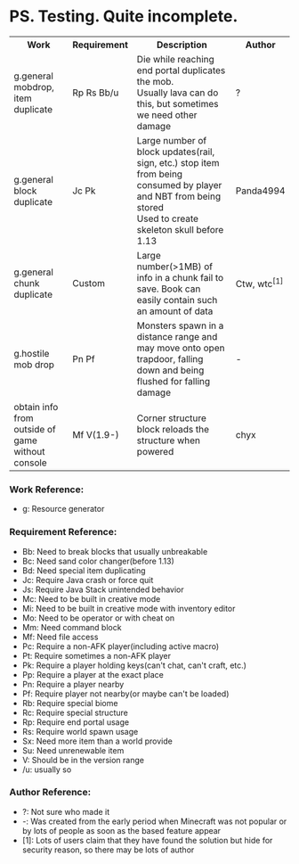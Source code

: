 # PS. Testing. Quite incomplete.

<table>
<tr><th>Work</th><th>Requirement</th><th>Description</th><th>Author</th></tr>
<tr><td>g.general mobdrop, item duplicate</td><td>Rp Rs Bb/u</td><td>Die while reaching end portal duplicates the mob.<br>Usually lava can do this, but sometimes we need other damage</td><td>?</td></tr>
<tr><td>g.general block duplicate</td><td>Jc Pk</td><td>Large number of block updates(rail, sign, etc.) stop item from being consumed by player and NBT from being stored<br>Used to create skeleton skull before 1.13</td><td>Panda4994</td></tr>
<tr><td>g.general chunk duplicate</td><td>Custom</td><td>Large number(>1MB) of info in a chunk fail to save. Book can easily contain such an amount of data</td><td>Ctw, wtc<sup>[1]</sup></td></tr>
<tr><td>g.hostile mob drop</td><td>Pn Pf</td><td>Monsters spawn in a distance range and may move onto open trapdoor, falling down and being flushed for falling damage</td><td>-</td></tr>
<tr><td>obtain info from outside of game without console</td><td>Mf V(1.9-)</td><td>Corner structure block reloads the structure when powered</td><td>chyx</td></tr>
</table>

<h3>Work Reference:</h3>

* g: Resource generator

<h3>Requirement Reference:</h3>

* Bb: Need to break blocks that usually unbreakable
* Bc: Need sand color changer(before 1.13)
* Bd: Need special item duplicating
* Jc: Require Java crash or force quit
* Js: Require Java Stack unintended behavior
* Mc: Need to be built in creative mode
* Mi: Need to be built in creative mode with inventory editor
* Mo: Need to be operator or with cheat on
* Mm: Need command block
* Mf: Need file access
* Pc: Require a non-AFK player(including active macro)
* Pt: Require sometimes a non-AFK player
* Pk: Require a player holding keys(can't chat, can't craft, etc.)
* Pp: Require a player at the exact place
* Pn: Require a player nearby
* Pf: Require player not nearby(or maybe can't be loaded)
* Rb: Require special biome
* Rc: Require special structure
* Rp: Require end portal usage
* Rs: Require world spawn usage
* Sx: Need more item than a world provide
* Su: Need unrenewable item
* V: Should be in the version range
* /u: usually so

<h3>Author Reference:</h3>

* ?: Not sure who made it
* -: Was created from the early period when Minecraft was not popular or by lots of people as soon as the based feature appear
* [1]: Lots of users claim that they have found the solution but hide for security reason, so there may be lots of author
